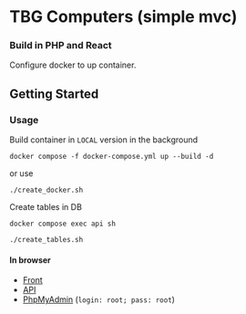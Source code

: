 # TBG Computers (simple mvc)

### Build in PHP and React

Configure docker to up container.

## Getting Started

### Usage

Build container in `LOCAL` version in the background

```shell
docker compose -f docker-compose.yml up --build -d
```

or use

```shell
./create_docker.sh
```

Create tables in DB

```shell
docker compose exec api sh
```

```shell
./create_tables.sh
```

#### In browser
* [Front](http://127.0.0.1)
* [API](http://127.0.0.1/api)
* [PhpMyAdmin](http://127.0.0.1:8080/) (`login: root; pass: root`)